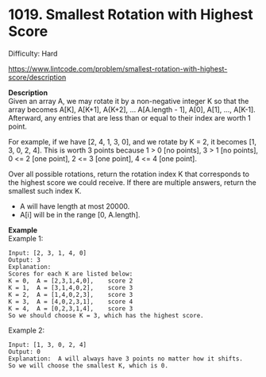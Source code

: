 # 1019. Smallest Rotation with Highest Score

Difficulty: Hard

https://www.lintcode.com/problem/smallest-rotation-with-highest-score/description

**Description**  
Given an array A, we may rotate it by a non-negative integer K so that the array becomes A[K], A[K+1], A{K+2], ... A[A.length - 1], A[0], A[1], ..., A[K-1]. Afterward, any entries that are less than or equal to their index are worth 1 point.

For example, if we have [2, 4, 1, 3, 0], and we rotate by K = 2, it becomes [1, 3, 0, 2, 4]. This is worth 3 points because 1 > 0 [no points], 3 > 1 [no points], 0 <= 2 [one point], 2 <= 3 [one point], 4 <= 4 [one point].

Over all possible rotations, return the rotation index K that corresponds to the highest score we could receive. If there are multiple answers, return the smallest such index K.

* A will have length at most 20000.
* A[i] will be in the range [0, A.length].

**Example**  
Example 1:
```
Input: [2, 3, 1, 4, 0]
Output: 3
Explanation:  
Scores for each K are listed below: 
K = 0,  A = [2,3,1,4,0],    score 2
K = 1,  A = [3,1,4,0,2],    score 3
K = 2,  A = [1,4,0,2,3],    score 3
K = 3,  A = [4,0,2,3,1],    score 4
K = 4,  A = [0,2,3,1,4],    score 3
So we should choose K = 3, which has the highest score.
```
Example 2:
```
Input: [1, 3, 0, 2, 4]
Output: 0
Explanation:  A will always have 3 points no matter how it shifts.
So we will choose the smallest K, which is 0.
```
